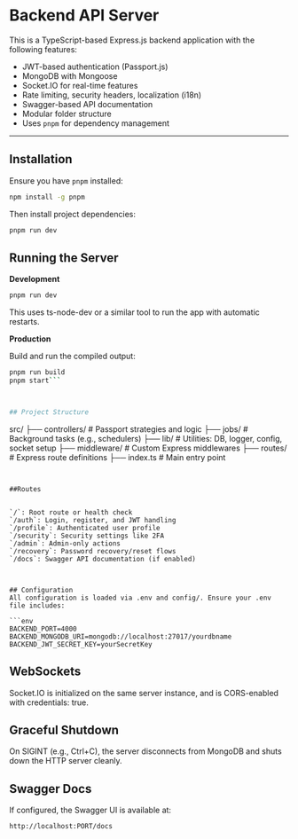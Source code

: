 # Backend API Server

This is a TypeScript-based Express.js backend application with the following features:

- JWT-based authentication (Passport.js)
- MongoDB with Mongoose
- Socket.IO for real-time features
- Rate limiting, security headers, localization (i18n)
- Swagger-based API documentation
- Modular folder structure
- Uses `pnpm` for dependency management

---

## Installation

Ensure you have `pnpm` installed:

```bash
npm install -g pnpm
```

Then install project dependencies:

```bash
pnpm run dev
```

## Running the Server

**Development**

```bash
pnpm run dev
```

This uses ts-node-dev or a similar tool to run the app with automatic restarts.

**Production**

Build and run the compiled output:

````bash
pnpm run build
pnpm start```



## Project Structure
````

src/
├── controllers/ # Passport strategies and logic
├── jobs/ # Background tasks (e.g., schedulers)
├── lib/ # Utilities: DB, logger, config, socket setup
├── middleware/ # Custom Express middlewares
├── routes/ # Express route definitions
├── index.ts # Main entry point

````


##Routes


`/`: Root route or health check
`/auth`: Login, register, and JWT handling
`/profile`: Authenticated user profile
`/security`: Security settings like 2FA
`/admin`: Admin-only actions
`/recovery`: Password recovery/reset flows
`/docs`: Swagger API documentation (if enabled)



## Configuration
All configuration is loaded via .env and config/. Ensure your .env file includes:

```env
BACKEND_PORT=4000
BACKEND_MONGODB_URI=mongodb://localhost:27017/yourdbname
BACKEND_JWT_SECRET_KEY=yourSecretKey
````

## WebSockets

Socket.IO is initialized on the same server instance, and is CORS-enabled with credentials: true.

## Graceful Shutdown

On SIGINT (e.g., Ctrl+C), the server disconnects from MongoDB and shuts down the HTTP server cleanly.

## Swagger Docs

If configured, the Swagger UI is available at:

```
http://localhost:PORT/docs
```
